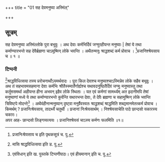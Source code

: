 +++
title = "01 सह देवमनुष्या अस्मिंल्"

+++
## सूत्रम्
सह देवमनुष्या अस्मिंल्लोके पुरा बभूवुः । अथ देवाः कर्मभिर्दिवं जग्मुरहीयन्त मनुष्याः | तेषां ये तथा कर्माण्यारभन्ते सह देवैर्ब्रह्मणा चाऽमुष्मिन् लोके भवन्ति । अथैतन्मनुः श्राद्धशब्दं कर्म प्रोवाच । [^१]प्रजानिश्श्रेयसाय च ॥ १ ॥  
### टिप्पनी
[^२]श्राद्धविधित्सया तस्य प्ररोचनार्थोऽयमर्थवादः । पुरा किल देवाश्च मनुष्याश्चाऽस्मिन्नेव लोके सहैव बभूवुः । अथ तं सहभावमसहमाना देवाः कर्मभिः श्रौतैस्स्मार्तैर्गार्ह्यश्च यथावदनुष्ठितैर्दिवं जग्मुः मनुष्यास्तु तथा कर्तुमसमर्था अहीयन्त हीना अभवन् इहैव लोके स्थिताः । यत एवं कर्मणां सामर्थ्यम् अत इदानीमपि तेषां मनुष्याणां मध्ये ये तथा कर्माण्यारभन्ते कुर्वन्ति यथारभन्त देवाः, ते देवैः ब्रह्मणा च सहामुष्मिन् लोके भवन्ति त्रिविष्टपे मोदन्ते[^३] । अथैवंहीनान्मनुष्यान् दृष्ट्वा मनुर्वैवस्वतः श्राद्धशब्दं श्राद्धमिति शब्द्यमानमेतत्कर्म प्रोवाच । किमर्थम् ? प्रजानिःश्रेयसाय, तादर्थ्ये चतुर्थी । प्रजानां निःश्रेयसार्थम् । निश्श्रेयसाचेति पाठे छान्दसो यकारस्य चकारः।  
अपर आह- छान्दसो लिङ्गव्यत्ययः । प्रजानिश्श्रेयसं चाऽस्य कर्मणः फलमिति ॥१॥  

[^१]: प्रजानिःश्रेयसाय च इति पृथकसूत्रं च. पु.  

[^२]: मासि श्राद्धविधित्सया इति ड. पु.  

[^३]: एवंविधान् इति ख. पुस्तके टिप्पणीपाठः। एवं हीयमानान् इति च. पु.  
